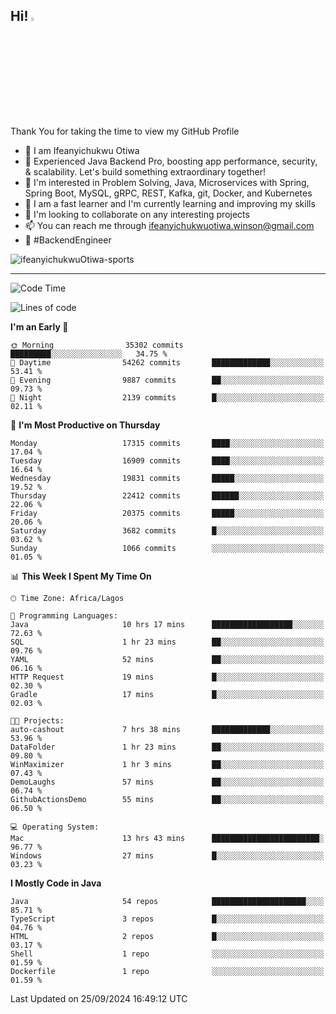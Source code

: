 <!-- BLOG-POST-LIST:START --><!-- BLOG-POST-LIST:END -->

## Hi! <img src="https://media.giphy.com/media/hvRJCLFzcasrR4ia7z/giphy.gif" width="4%"> 

Thank You for taking the time to view my GitHub Profile

- 👋 I am Ifeanyichukwu Otiwa
- 🚀 Experienced Java Backend Pro, boosting app performance, security, & scalability. Let's build something extraordinary together!
- 👀 I'm interested in Problem Solving, Java, Microservices with Spring, Spring Boot, MySQL, gRPC, REST, Kafka, git, Docker, and Kubernetes
- 🌱 I am a fast learner and I'm currently learning and improving my skills
- 💞️ I'm looking to collaborate on any interesting projects
- 📫 You can reach me through ifeanyichukwuotiwa.winson@gmail.com
- 🚀 #BackendEngineer

<p align="left" marginTop="10px"> <img src="https://komarev.com/ghpvc/?username=ifeanyichukwuOtiwa-sports&label=Profile%20views&color=0e75b6&style=for-the-badge" alt="ifeanyichukwuOtiwa-sports" /> </p>

***

<!--START_SECTION:waka-->
![Code Time](http://img.shields.io/badge/Code%20Time-2%2C920%20hrs%203%20mins-blue)

![Lines of code](https://img.shields.io/badge/From%20Hello%20World%20I%27ve%20Written-24.5%20million%20lines%20of%20code-blue)

**I'm an Early 🐤** 

```text
🌞 Morning                35302 commits       █████████░░░░░░░░░░░░░░░░   34.75 % 
🌆 Daytime                54262 commits       █████████████░░░░░░░░░░░░   53.41 % 
🌃 Evening                9887 commits        ██░░░░░░░░░░░░░░░░░░░░░░░   09.73 % 
🌙 Night                  2139 commits        █░░░░░░░░░░░░░░░░░░░░░░░░   02.11 % 
```
📅 **I'm Most Productive on Thursday** 

```text
Monday                   17315 commits       ████░░░░░░░░░░░░░░░░░░░░░   17.04 % 
Tuesday                  16909 commits       ████░░░░░░░░░░░░░░░░░░░░░   16.64 % 
Wednesday                19831 commits       █████░░░░░░░░░░░░░░░░░░░░   19.52 % 
Thursday                 22412 commits       ██████░░░░░░░░░░░░░░░░░░░   22.06 % 
Friday                   20375 commits       █████░░░░░░░░░░░░░░░░░░░░   20.06 % 
Saturday                 3682 commits        █░░░░░░░░░░░░░░░░░░░░░░░░   03.62 % 
Sunday                   1066 commits        ░░░░░░░░░░░░░░░░░░░░░░░░░   01.05 % 
```


📊 **This Week I Spent My Time On** 

```text
🕑︎ Time Zone: Africa/Lagos

💬 Programming Languages: 
Java                     10 hrs 17 mins      ██████████████████░░░░░░░   72.63 % 
SQL                      1 hr 23 mins        ██░░░░░░░░░░░░░░░░░░░░░░░   09.76 % 
YAML                     52 mins             ██░░░░░░░░░░░░░░░░░░░░░░░   06.16 % 
HTTP Request             19 mins             █░░░░░░░░░░░░░░░░░░░░░░░░   02.30 % 
Gradle                   17 mins             █░░░░░░░░░░░░░░░░░░░░░░░░   02.03 % 

🐱‍💻 Projects: 
auto-cashout             7 hrs 38 mins       █████████████░░░░░░░░░░░░   53.96 % 
DataFolder               1 hr 23 mins        ██░░░░░░░░░░░░░░░░░░░░░░░   09.80 % 
WinMaximizer             1 hr 3 mins         ██░░░░░░░░░░░░░░░░░░░░░░░   07.43 % 
DemoLaughs               57 mins             ██░░░░░░░░░░░░░░░░░░░░░░░   06.74 % 
GithubActionsDemo        55 mins             ██░░░░░░░░░░░░░░░░░░░░░░░   06.50 % 

💻 Operating System: 
Mac                      13 hrs 43 mins      ████████████████████████░   96.77 % 
Windows                  27 mins             █░░░░░░░░░░░░░░░░░░░░░░░░   03.23 % 
```

**I Mostly Code in Java** 

```text
Java                     54 repos            █████████████████████░░░░   85.71 % 
TypeScript               3 repos             █░░░░░░░░░░░░░░░░░░░░░░░░   04.76 % 
HTML                     2 repos             █░░░░░░░░░░░░░░░░░░░░░░░░   03.17 % 
Shell                    1 repo              ░░░░░░░░░░░░░░░░░░░░░░░░░   01.59 % 
Dockerfile               1 repo              ░░░░░░░░░░░░░░░░░░░░░░░░░   01.59 % 
```




 Last Updated on 25/09/2024 16:49:12 UTC
<!--END_SECTION:waka-->

<!--
<p align="center">
![trophy](https://github-profile-trophy.vercel.app/?username=ifeanyichukwuOtiwa-sports&theme=onedark) (https://github.com/ryo-ma/github-profile-trophy)
</p>
-->

<!---
ifeanyi-otiwa/ifeanyi-otiwa is a ✨ special ✨ repository because its `README.md` (this file) appears on your GitHub profile.
You can click the Preview link to take a look at your changes.
--->
